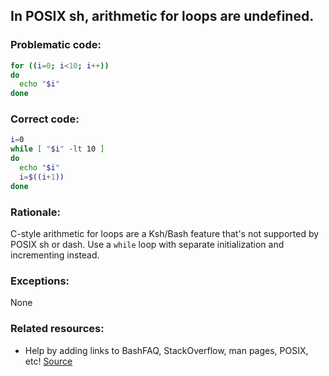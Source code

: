 ## In POSIX sh, arithmetic for loops are undefined.

### Problematic code:

```sh
for ((i=0; i<10; i++))
do 
  echo "$i"
done
```

### Correct code:

```sh
i=0
while [ "$i" -lt 10 ]
do 
  echo "$i"
  i=$((i+1))
done
```

### Rationale:

C-style arithmetic for loops are a Ksh/Bash feature that's not supported by POSIX sh or dash. Use a `while` loop with separate initialization and incrementing instead.

### Exceptions:

None

### Related resources:

* Help by adding links to BashFAQ, StackOverflow, man pages, POSIX, etc!
[Source](https://github.com/koalaman/shellcheck/wiki/SC3005)

